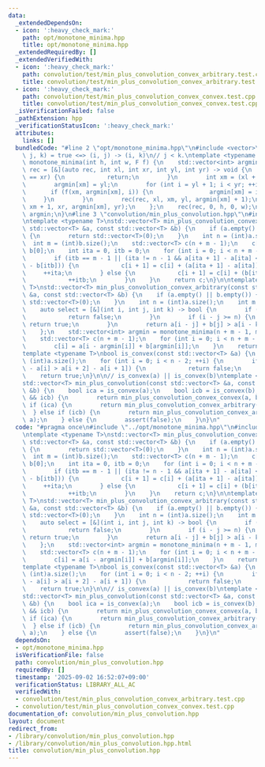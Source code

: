 ```yaml
---
data:
  _extendedDependsOn:
  - icon: ':heavy_check_mark:'
    path: opt/monotone_minima.hpp
    title: opt/monotone_minima.hpp
  _extendedRequiredBy: []
  _extendedVerifiedWith:
  - icon: ':heavy_check_mark:'
    path: convolution/test/min_plus_convolution_convex_arbitrary.test.cpp
    title: convolution/test/min_plus_convolution_convex_arbitrary.test.cpp
  - icon: ':heavy_check_mark:'
    path: convolution/test/min_plus_convolution_convex_convex.test.cpp
    title: convolution/test/min_plus_convolution_convex_convex.test.cpp
  _isVerificationFailed: false
  _pathExtension: hpp
  _verificationStatusIcon: ':heavy_check_mark:'
  attributes:
    links: []
  bundledCode: "#line 2 \"opt/monotone_minima.hpp\"\n#include <vector>\n\n// f(i,\
    \ j, k) = true <=> (i, j) -> (i, k)\n// j < k.\ntemplate <typename F>\nstd::vector<int>\
    \ monotone_minima(int h, int w, F f) {\n    std::vector<int> argmin(h);\n    auto\
    \ rec = [&](auto rec, int xl, int xr, int yl, int yr) -> void {\n        if (xl\
    \ == xr) {\n            return;\n        }\n        int xm = (xl + xr) / 2;\n\
    \        argmin[xm] = yl;\n        for (int i = yl + 1; i < yr; ++i) {\n     \
    \       if (f(xm, argmin[xm], i)) {\n                argmin[xm] = i;\n       \
    \     }\n        }\n        rec(rec, xl, xm, yl, argmin[xm] + 1);\n        rec(rec,\
    \ xm + 1, xr, argmin[xm], yr);\n    };\n    rec(rec, 0, h, 0, w);\n    return\
    \ argmin;\n}\n#line 3 \"convolution/min_plus_convolution.hpp\"\n#include <cassert>\n\
    \ntemplate <typename T>\nstd::vector<T> min_plus_convolution_convex_convex(const\
    \ std::vector<T> &a, const std::vector<T> &b) {\n    if (a.empty() || b.empty())\
    \ {\n        return std::vector<T>(0);\n    }\n    int n = (int)a.size();\n  \
    \  int m = (int)b.size();\n    std::vector<T> c(n + m - 1);\n    c[0] = a[0] +\
    \ b[0];\n    int ita = 0, itb = 0;\n    for (int i = 0; i < n + m - 2; ++i) {\n\
    \        if (itb == m - 1 || (ita != n - 1 && a[ita + 1] - a[ita] < b[itb + 1]\
    \ - b[itb])) {\n            c[i + 1] = c[i] + (a[ita + 1] - a[ita]);\n       \
    \     ++ita;\n        } else {\n            c[i + 1] = c[i] + (b[itb + 1] - b[itb]);\n\
    \            ++itb;\n        }\n    }\n    return c;\n}\n\ntemplate <typename\
    \ T>\nstd::vector<T> min_plus_convolution_convex_arbitrary(const std::vector<T>\
    \ &a, const std::vector<T> &b) {\n    if (a.empty() || b.empty()) {\n        return\
    \ std::vector<T>(0);\n    }\n    int n = (int)a.size();\n    int m = (int)b.size();\n\
    \    auto select = [&](int i, int j, int k) -> bool {\n        if (i < k) {\n\
    \            return false;\n        }\n        if (i - j >= n) {\n           \
    \ return true;\n        }\n        return a[i - j] + b[j] > a[i - k] + b[k];\n\
    \    };\n    std::vector<int> argmin = monotone_minima(n + m - 1, m, select);\n\
    \    std::vector<T> c(n + m - 1);\n    for (int i = 0; i < n + m - 1; ++i) {\n\
    \        c[i] = a[i - argmin[i]] + b[argmin[i]];\n    }\n    return c;\n}\n\n\
    template <typename T>\nbool is_convex(const std::vector<T> &a) {\n    int n =\
    \ (int)a.size();\n    for (int i = 0; i < n - 2; ++i) {\n        if (a[i + 1]\
    \ - a[i] > a[i + 2] - a[i + 1]) {\n            return false;\n        }\n    }\n\
    \    return true;\n}\n\n// is_convex(a) || is_convex(b)\ntemplate <typename T>\n\
    std::vector<T> min_plus_convolution(const std::vector<T> &a, const std::vector<T>\
    \ &b) {\n    bool ica = is_convex(a);\n    bool icb = is_convex(b);\n    if (ica\
    \ && icb) {\n        return min_plus_convolution_convex_convex(a, b);\n    } else\
    \ if (ica) {\n        return min_plus_convolution_convex_arbitrary(a, b);\n  \
    \  } else if (icb) {\n        return min_plus_convolution_convex_arbitrary(b,\
    \ a);\n    } else {\n        assert(false);\n    }\n}\n"
  code: "#pragma once\n#include \"../opt/monotone_minima.hpp\"\n#include <cassert>\n\
    \ntemplate <typename T>\nstd::vector<T> min_plus_convolution_convex_convex(const\
    \ std::vector<T> &a, const std::vector<T> &b) {\n    if (a.empty() || b.empty())\
    \ {\n        return std::vector<T>(0);\n    }\n    int n = (int)a.size();\n  \
    \  int m = (int)b.size();\n    std::vector<T> c(n + m - 1);\n    c[0] = a[0] +\
    \ b[0];\n    int ita = 0, itb = 0;\n    for (int i = 0; i < n + m - 2; ++i) {\n\
    \        if (itb == m - 1 || (ita != n - 1 && a[ita + 1] - a[ita] < b[itb + 1]\
    \ - b[itb])) {\n            c[i + 1] = c[i] + (a[ita + 1] - a[ita]);\n       \
    \     ++ita;\n        } else {\n            c[i + 1] = c[i] + (b[itb + 1] - b[itb]);\n\
    \            ++itb;\n        }\n    }\n    return c;\n}\n\ntemplate <typename\
    \ T>\nstd::vector<T> min_plus_convolution_convex_arbitrary(const std::vector<T>\
    \ &a, const std::vector<T> &b) {\n    if (a.empty() || b.empty()) {\n        return\
    \ std::vector<T>(0);\n    }\n    int n = (int)a.size();\n    int m = (int)b.size();\n\
    \    auto select = [&](int i, int j, int k) -> bool {\n        if (i < k) {\n\
    \            return false;\n        }\n        if (i - j >= n) {\n           \
    \ return true;\n        }\n        return a[i - j] + b[j] > a[i - k] + b[k];\n\
    \    };\n    std::vector<int> argmin = monotone_minima(n + m - 1, m, select);\n\
    \    std::vector<T> c(n + m - 1);\n    for (int i = 0; i < n + m - 1; ++i) {\n\
    \        c[i] = a[i - argmin[i]] + b[argmin[i]];\n    }\n    return c;\n}\n\n\
    template <typename T>\nbool is_convex(const std::vector<T> &a) {\n    int n =\
    \ (int)a.size();\n    for (int i = 0; i < n - 2; ++i) {\n        if (a[i + 1]\
    \ - a[i] > a[i + 2] - a[i + 1]) {\n            return false;\n        }\n    }\n\
    \    return true;\n}\n\n// is_convex(a) || is_convex(b)\ntemplate <typename T>\n\
    std::vector<T> min_plus_convolution(const std::vector<T> &a, const std::vector<T>\
    \ &b) {\n    bool ica = is_convex(a);\n    bool icb = is_convex(b);\n    if (ica\
    \ && icb) {\n        return min_plus_convolution_convex_convex(a, b);\n    } else\
    \ if (ica) {\n        return min_plus_convolution_convex_arbitrary(a, b);\n  \
    \  } else if (icb) {\n        return min_plus_convolution_convex_arbitrary(b,\
    \ a);\n    } else {\n        assert(false);\n    }\n}\n"
  dependsOn:
  - opt/monotone_minima.hpp
  isVerificationFile: false
  path: convolution/min_plus_convolution.hpp
  requiredBy: []
  timestamp: '2025-09-02 16:52:07+09:00'
  verificationStatus: LIBRARY_ALL_AC
  verifiedWith:
  - convolution/test/min_plus_convolution_convex_arbitrary.test.cpp
  - convolution/test/min_plus_convolution_convex_convex.test.cpp
documentation_of: convolution/min_plus_convolution.hpp
layout: document
redirect_from:
- /library/convolution/min_plus_convolution.hpp
- /library/convolution/min_plus_convolution.hpp.html
title: convolution/min_plus_convolution.hpp
---
```

